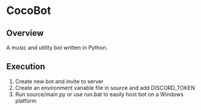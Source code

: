 # CocoBot
## Overview
A music and utility bot written in Python.

## Execution
1. Create new bot and invite to server
2. Create an environment variable file in source and add DISCORD_TOKEN
3. Run source/main.py or use run.bat to easily host bot on a Windows platform
